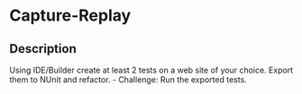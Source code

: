 # Capture-Replay

## Description
Using IDE/Builder create at least 2 tests on a web site of your choice. Export them to NUnit and refactor.
    - Challenge: Run the exported tests.
